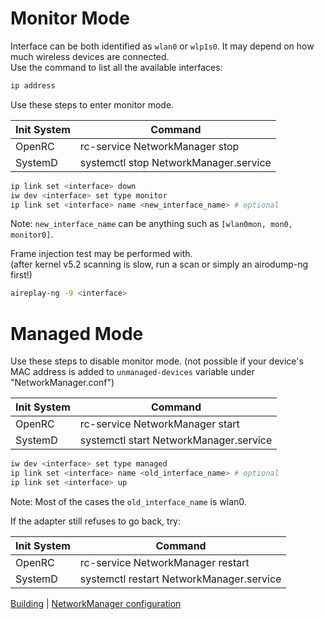 Monitor Mode
============

Interface can be both identified as `wlan0` or `wlp1s0`. It may depend on how much wireless devices are connected.<br>
Use the command to list all the available interfaces:
```sh
ip address
```

Use these steps to enter monitor mode.

|   Init System   |   Command                                   |
|-----------------|---------------------------------------------|
|   OpenRC        |   rc-service NetworkManager stop            |
|   SystemD       |   systemctl stop NetworkManager.service     |

```sh
ip link set <interface> down
iw dev <interface> set type monitor
ip link set <interface> name <new_interface_name> # optional
```
Note: `new_interface_name` can be anything such as `[wlan0mon, mon0, monitor0]`.

Frame injection test may be performed with.<br>
(after kernel v5.2 scanning is slow, run a scan or simply an airodump-ng first!)

```sh
aireplay-ng -9 <interface>
```

Managed Mode
============

Use these steps to disable monitor mode. (not possible if your device's MAC address is added to `unmanaged-devices` variable under "NetworkManager.conf")

|   Init System   |   Command                                   |
|-----------------|---------------------------------------------|
|   OpenRC        |   rc-service NetworkManager start           |
|   SystemD       |   systemctl start NetworkManager.service    |

```sh
iw dev <interface> set type managed
ip link set <interface> name <old_interface_name> # optional
ip link set <interface> up
```
Note: Most of the cases the `old_interface_name` is wlan0.

If the adapter still refuses to go back, try:

|   Init System   |   Command                                     |
|-----------------|-----------------------------------------------|
|   OpenRC        |   rc-service NetworkManager restart           |
|   SystemD       |   systemctl restart NetworkManager.service    |

[Building](./BUILDING.md) | [NetworkManager configuration](./NETWORKMANAGER.md)
